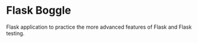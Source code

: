 # Flask Boggle

Flask application to practice the more advanced features of Flask and Flask testing.
